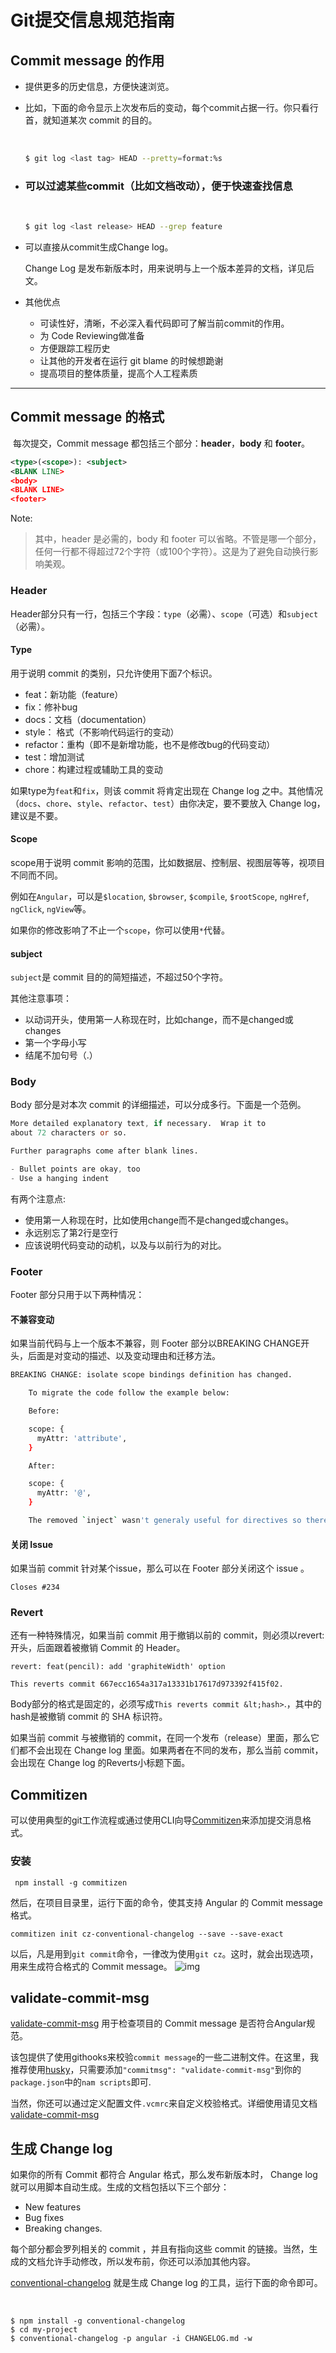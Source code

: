 #  Git提交信息规范指南

## Commit message 的作用

- 提供更多的历史信息，方便快速浏览。

- 比如，下面的命令显示上次发布后的变动，每个commit占据一行。你只看行首，就知道某次 commit 的目的。

  ​                        

  ```bash
  $ git log <last tag> HEAD --pretty=format:%s
  ```

- ### 可以过滤某些commit（比如文档改动），便于快速查找信息

  ​                        

  ```bash
  $ git log <last release> HEAD --grep feature
  ```

- 可以直接从commit生成Change log。

  Change Log 是发布新版本时，用来说明与上一个版本差异的文档，详见后文。

- 其他优点

  - 可读性好，清晰，不必深入看代码即可了解当前commit的作用。
  - 为 Code Reviewing做准备
  - 方便跟踪工程历史
  - 让其他的开发者在运行 git blame 的时候想跪谢
  - 提高项目的整体质量，提高个人工程素质

---

## Commit message 的格式

​	 每次提交，Commit message 都包括三个部分：**header**，**body** 和 **footer**。

```xml
<type>(<scope>): <subject>
<BLANK LINE>
<body>
<BLANK LINE>
<footer>
```
Note:

>  其中，header 是必需的，body 和 footer 可以省略。不管是哪一个部分，任何一行都不得超过72个字符（或100个字符）。这是为了避免自动换行影响美观。

### Header

Header部分只有一行，包括三个字段：`type`（必需）、`scope`（可选）和`subject`（必需）。

#### Type

用于说明 commit 的类别，只允许使用下面7个标识。

- feat：新功能（feature）
- fix：修补bug
- docs：文档（documentation）
- style： 格式（不影响代码运行的变动）
- refactor：重构（即不是新增功能，也不是修改bug的代码变动）
- test：增加测试
- chore：构建过程或辅助工具的变动

如果type为`feat`和`fix`，则该 commit 将肯定出现在 Change log 之中。其他情况（`docs`、`chore`、`style`、`refactor`、`test`）由你决定，要不要放入 Change log，建议是不要。

#### Scope

scope用于说明 commit 影响的范围，比如数据层、控制层、视图层等等，视项目不同而不同。

例如在`Angular`，可以是`$location`, `$browser`, `$compile`, `$rootScope`, `ngHref`, `ngClick`, `ngView`等。

如果你的修改影响了不止一个`scope`，你可以使用`*`代替。

#### subject

`subject`是 commit 目的的简短描述，不超过50个字符。

其他注意事项：

- 以动词开头，使用第一人称现在时，比如change，而不是changed或changes
- 第一个字母小写
- 结尾不加句号（.）

### Body

Body 部分是对本次 commit 的详细描述，可以分成多行。下面是一个范例。

```verilog
More detailed explanatory text, if necessary.  Wrap it to 
about 72 characters or so. 

Further paragraphs come after blank lines.

- Bullet points are okay, too
- Use a hanging indent
```

有两个注意点:

- 使用第一人称现在时，比如使用change而不是changed或changes。
- 永远别忘了第2行是空行
- 应该说明代码变动的动机，以及与以前行为的对比。

### Footer

Footer 部分只用于以下两种情况：

#### 不兼容变动

如果当前代码与上一个版本不兼容，则 Footer 部分以BREAKING CHANGE开头，后面是对变动的描述、以及变动理由和迁移方法。

```bash
BREAKING CHANGE: isolate scope bindings definition has changed.

    To migrate the code follow the example below:

    Before:

    scope: {
      myAttr: 'attribute',
    }

    After:

    scope: {
      myAttr: '@',
    }

    The removed `inject` wasn't generaly useful for directives so there should be no code using it.
```

#### 关闭 Issue

如果当前 commit 针对某个issue，那么可以在 Footer 部分关闭这个 issue 。

```
Closes #234
```

### Revert

还有一种特殊情况，如果当前 commit 用于撤销以前的 commit，则必须以revert:开头，后面跟着被撤销 Commit 的 Header。

```
revert: feat(pencil): add 'graphiteWidth' option

This reverts commit 667ecc1654a317a13331b17617d973392f415f02.
```

Body部分的格式是固定的，必须写成`This reverts commit &lt;hash>`.，其中的hash是被撤销 commit 的 SHA 标识符。

如果当前 commit 与被撤销的 commit，在同一个发布（release）里面，那么它们都不会出现在 Change log 里面。如果两者在不同的发布，那么当前 commit，会出现在 Change log 的Reverts小标题下面。



## Commitizen

可以使用典型的git工作流程或通过使用CLI向导[Commitizen](https://github.com/commitizen/cz-cli)来添加提交消息格式。

### 安装

```
 npm install -g commitizen
```

然后，在项目目录里，运行下面的命令，使其支持 Angular 的 Commit message 格式。

```
commitizen init cz-conventional-changelog --save --save-exact
```

以后，凡是用到`git commit`命令，一律改为使用`git cz`。这时，就会出现选项，用来生成符合格式的 Commit message。
![img](https://segmentfault.com/img/remote/1460000009048917?w=557&h=300)

## validate-commit-msg

[validate-commit-msg](https://github.com/kentcdodds/validate-commit-msg) 用于检查项目的 Commit message 是否符合Angular规范。

该包提供了使用githooks来校验`commit message`的一些二进制文件。在这里，我推荐使用[husky](http://npm.im/husky)，只需要添加` "commitmsg": "validate-commit-msg" `到你的`package.json`中的`nam scripts`即可.

当然，你还可以通过定义配置文件`.vcmrc`来自定义校验格式。详细使用请见文档 [validate-commit-msg](https://github.com/kentcdodds/validate-commit-msg)

## 生成 Change log

如果你的所有 Commit 都符合 Angular 格式，那么发布新版本时， Change log 就可以用脚本自动生成。生成的文档包括以下三个部分：

- New features
- Bug fixes
- Breaking changes.

每个部分都会罗列相关的 commit ，并且有指向这些 commit 的链接。当然，生成的文档允许手动修改，所以发布前，你还可以添加其他内容。

[conventional-changelog](https://github.com/ajoslin/conventional-changelog) 就是生成 Change log 的工具，运行下面的命令即可。

​                        

```
$ npm install -g conventional-changelog
$ cd my-project
$ conventional-changelog -p angular -i CHANGELOG.md -w
```